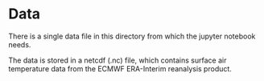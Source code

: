 # Data

There is a single data file in this directory from which the jupyter notebook needs.

The data is stored in a netcdf (.nc) file, which contains surface air temperature data
from the ECMWF ERA-Interim reanalysis product.
